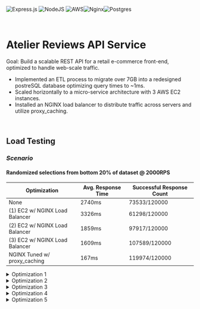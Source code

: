 ![Express.js](https://img.shields.io/badge/express.js-%23404d59.svg?style=for-the-badge&logo=express&logoColor=%2361DAFB) ![NodeJS](https://img.shields.io/badge/node.js-6DA55F?style=for-the-badge&logo=node.js&logoColor=white) ![AWS](https://img.shields.io/badge/AWS-%23FF9900.svg?style=for-the-badge&logo=amazon-aws&logoColor=white)![Nginx](https://img.shields.io/badge/nginx-%23009639.svg?style=for-the-badge&logo=nginx&logoColor=white)![Postgres](https://img.shields.io/badge/postgres-%23316192.svg?style=for-the-badge&logo=postgresql&logoColor=white)

<br>

# Atelier Reviews API Service

Goal: Build a scalable REST API for a retail e-commerce front-end, optimized to handle web-scale traffic.

- Implemented an ETL process to migrate over 7GB into a redesigned postreSQL database optimizing query times to ~1ms.
- Scaled horizontally to a micro-service architecture with 3 AWS EC2 instances.
- Installed an NGINX load balancer to distribute traffic across servers and utilize proxy_caching.

<br>

## Load Testing
### *Scenario*
#### Randomized selections from bottom 20% of dataset @ 2000RPS

| Optimization                      | Avg. Response Time | Successful Response Count |
|-----------------------------------|--------------------|---------------------------|
| None                              | 2740ms             |  73533/120000             |
| (1) EC2 w/ NGINX Load Balancer    | 3326ms             |  61298/120000             |
| (2) EC2 w/ NGINX Load Balancer    | 1859ms             |  97917/120000             |
| (3) EC2 w/ NGINX Load Balancer    | 1609ms             | 107589/120000             |
| NGINX Tuned w/ proxy_caching      | 167ms              | 119974/120000             |

<details>
<summary>Optimization 1</summary>
<br>
  
![](assets/1.png)
  
</details>

<details>
<summary>Optimization 2</summary>
<br>
  
![](assets/2.png)
  
</details>

<details>
<summary>Optimization 3</summary>
<br>
  
![](assets/3.png)
  
</details>

<details>
<summary>Optimization 4</summary>
<br>
  
![](assets/4.png)
  
</details>

<details>
<summary>Optimization 5</summary>
<br>
  
![](assets/5.png)
  
</details>
